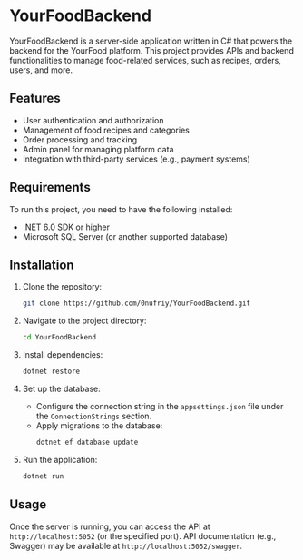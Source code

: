 # YourFoodBackend

YourFoodBackend is a server-side application written in C# that powers the backend for the YourFood platform. This project provides APIs and backend functionalities to manage food-related services, such as recipes, orders, users, and more.

## Features
- User authentication and authorization
- Management of food recipes and categories
- Order processing and tracking
- Admin panel for managing platform data
- Integration with third-party services (e.g., payment systems)

## Requirements
To run this project, you need to have the following installed:
- .NET 6.0 SDK or higher
- Microsoft SQL Server (or another supported database)

## Installation

1. Clone the repository:
   ```bash
   git clone https://github.com/0nufriy/YourFoodBackend.git
   ```

2. Navigate to the project directory:
   ```bash
   cd YourFoodBackend
   ```

3. Install dependencies:
   ```bash
   dotnet restore
   ```

4. Set up the database:
   - Configure the connection string in the `appsettings.json` file under the `ConnectionStrings` section.
   - Apply migrations to the database:
     ```bash
     dotnet ef database update
     ```

5. Run the application:
   ```bash
   dotnet run
   ```

## Usage
Once the server is running, you can access the API at `http://localhost:5052` (or the specified port). API documentation (e.g., Swagger) may be available at `http://localhost:5052/swagger`.
